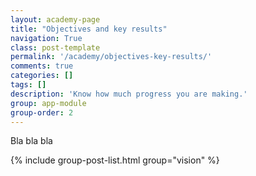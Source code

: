 ```yaml
---
layout: academy-page
title: "Objectives and key results"
navigation: True
class: post-template
permalink: '/academy/objectives-key-results/'
comments: true
categories: []
tags: []
description: 'Know how much progress you are making.'
group: app-module
group-order: 2
---
```


Bla bla bla

<div class='post-feed'>
    {% include group-post-list.html group="vision" %}
</div>